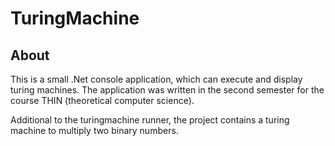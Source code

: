 # TuringMachine
## About
This is a small .Net console application, which can execute and display turing machines. The application was written in the second semester for the course THIN (theoretical computer science).

Additional to the turingmachine runner, the project contains a turing machine to multiply two binary numbers.
